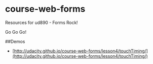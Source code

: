 # course-web-forms
Resources for ud890 - Forms Rock!

Go Go Go!

##Demos
* [http://udacity.github.io/course-web-forms/lesson4/touchTiming/](http://udacity.github.io/course-web-forms/lesson4/touchTiming/)
